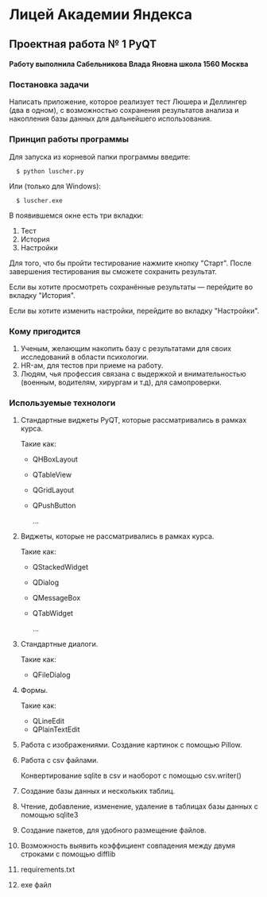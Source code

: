 # Лицей Академии Яндекса
## Проектная работа № 1 PyQT
#### Работу выполнила Сабельникова Влада Яновна школа 1560 Москва

### Постановка задачи
Написать приложение, которое реализует тест Люшера и Деллингер (два в одном),
с возможностью сохранения результатов анализа и накопления базы данных для 
дальнейшего использования.


### Принцип работы программы

Для запуска из корневой папки программы введите:

      $ python luscher.py

Или (только для Windows):

      $ luscher.exe
В появившемся окне есть три вкладки:
1. Тест
2. История
3. Настройки

Для того, что бы пройти тестирование нажмите кнопку "Старт".
После завершения тестирования вы сможете сохранить результат.

Если вы хотите просмотреть сохранённые результаты — перейдите во вкладку 
"История".

Если вы хотите изменить настройки, перейдите во вкладку "Настройки".


### Кому пригодится
1. Ученым, желающим накопить базу с результатами для своих 
исследований в области психологии.
2. HR-ам, для тестов при приеме на работу.
3. Людям, чья профессия связана с выдержкой и внимательностью
(военным, водителям, хирургам и т.д), для самопроверки.

### Используемые технологи
1. Стандартные виджеты PyQT, которые рассматривались в рамках курса.

    Такие как:
   * QHBoxLayout
   * QTableView
   * QGridLayout
   * QPushButton

       ...


2. Виджеты, которые не рассматривались в рамках курса.

    Такие как:
   * QStackedWidget
   * QDialog
   * QMessageBox
   * QTabWidget

       ...


3. Стандартные диалоги.

    Такие как:
   * QFileDialog


4. Формы.

    Такие как:
   * QLineEdit
   * QPlainTextEdit


5. Работа с изображениями. Создание картинок с помощью Pillow.


6. Работа с csv файлами.

    Конвертирование sqlite в csv и наоборот с помощью csv.writer()


7. Создание базы данных и нескольких таблиц.


8. Чтение, добавление, изменение, удаление в таблицах базы данных с помощью sqlite3


9. Создание пакетов, для удобного размещение файлов.


10. Возможность выявить коэффициент совпадения между двумя строками с помощью difflib


11. requirements.txt


12. exe файл